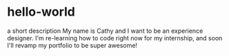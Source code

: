 # hello-world
a short description
My name is Cathy and I want to be an experience designer. I'm re-learning how to code right now
for my internship, and soon I'll revamp my portfolio to be super awesome!
